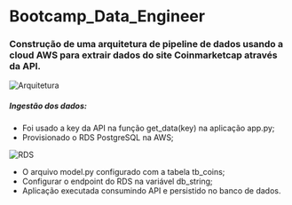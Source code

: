 # Bootcamp_Data_Engineer

### Construção de uma arquitetura de pipeline de dados usando a cloud AWS para extrair dados do site Coinmarketcap através da API.

![Arquitetura](https://user-images.githubusercontent.com/45739569/218258669-fafad37f-4416-4b45-8217-4bf72c13f801.PNG)

##### Ingestão dos dados:

- Foi usado a key da API na função get_data(key) na aplicação app.py;
- Provisionado o RDS PostgreSQL na AWS;


![RDS](https://user-images.githubusercontent.com/45739569/218258389-71d38d08-dd2e-46c0-8ac1-7054ec677cb6.PNG)




- O arquivo model.py configurado com a tabela tb_coins;
- Configurar o endpoint do RDS na variável db_string;
- Aplicação executada consumindo API e persistido no banco de dados.


